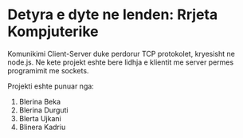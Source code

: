 # Detyra e dyte ne lenden: Rrjeta Kompjuterike
Komunikimi Client-Server duke perdorur TCP protokolet, kryesisht ne node.js. 
Ne kete projekt eshte bere lidhja e klientit me server permes programimit me sockets.

Projekti eshte punuar nga:
1. Blerina Beka
2. Blerina Durguti
3. Blerta Ujkani
4. Blinera Kadriu 
